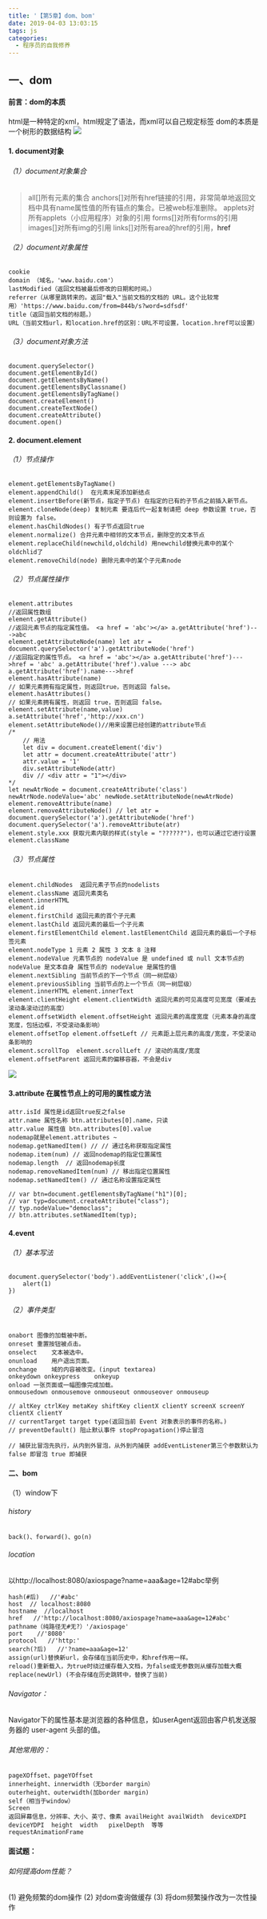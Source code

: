 ```yaml
---
title: '【第5章】dom、bom'
date: 2019-04-03 13:03:15
tags: js
categories:
  - 程序员的自我修养
---
```

<meta name="referrer" content="no-referrer">

## 一、dom

#### 前言：dom的本质
html是一种特定的xml，html规定了语法，而xml可以自己规定标签
dom的本质是一个树形的数据结构
![](https://upload-images.jianshu.io/upload_images/20892169-2583ad059ce41ddb.png?imageMogr2/auto-orient/strip%7CimageView2/2/w/1240)

#### 1. document对象
###### （1）document对象集合
>all[]所有元素的集合 
anchors[]对所有href链接的引用，非常简单地返回文档中具有name属性值的所有锚点的集合。已被web标准删除。
applets对所有applets（小应用程序）对象的引用 
forms[]对所有forms的引用 
images[]对所有img的引用 
links[]对所有area的href的引用，<a>href

###### （2）document对象属性
```
cookie     
domain （域名，'www.baidu.com'）
lastModified（返回文档被最后修改的日期和时间。） 
referrer（从哪里跳转来的。返回"载入"当前文档的文档的 URL。这个比较常用）'https://www.baidu.com/from=844b/s?word=sdfsdf'
title（返回当前文档的标题。）
URL（当前文档url，和location.href的区别：URL不可设置，location.href可以设置）
```
###### （3）document对象方法
```
document.querySelector()
document.getElementById()	
document.getElementsByName()
document.getElementsByClassname()	
document.getElementsByTagName()	
document.createElement() 
document.createTextNode() 
document.createAttribute() 
document.open()	
```
#### 2. document.element
###### （1）节点操作
```
element.getElementsByTagName()
element.appendChild()  在元素末尾添加新结点
element.insertBefore(新节点，指定子节点) 在指定的已有的子节点之前插入新节点。
element.cloneNode(deep) 复制元素 要连后代一起复制请把 deep 参数设置 true，否则设置为 false。
element.hasChildNodes() 有子节点返回true
element.normalize() 合并元素中相邻的文本节点，删除空的文本节点
element.replaceChild(newchild,oldchild) 用newchild替换元素中的某个oldchlid了
element.removeChild(node) 删除元素中的某个子元素node
```
###### （2）节点属性操作
```
element.attributes 
//返回属性数组
element.getAttribute()
//返回元素节点的指定属性值。 <a href = 'abc'></a> a.getAttribute('href')--->abc
element.getAttributeNode(name) let atr = document.querySelector('a').getAttributeNode('href')
//返回指定的属性节点。 <a href = 'abc'></a> a.getAttribute('href')--->href = 'abc' a.getAttribute('href').value ---> abc a.getAttribute('href').name--->href
element.hasAttribute(name)
// 如果元素拥有指定属性，则返回true，否则返回 false。
element.hasAttributes()
// 如果元素拥有属性，则返回 true，否则返回 false。
element.setAttribute(name,value) a.setAttribute('href','http://xxx.cn')
element.setAttributeNode()//用来设置已经创建的attribute节点
/*
    // 用法
    let div = document.createElement('div')
    let attr = document.createAttribute('attr')
    attr.value = '1'
    div.setAttributeNode(attr)
    div // <div attr = "1"></div>
*/
let newAtrNode = document.createAttribute('class') newAtrNode.nodeValue='abc' newNode.setAttributeNode(newAtrNode)
element.removeAttribute(name) 
element.removeAttributeNode() // let atr = document.querySelector('a').getAttributeNode('href') document.querySelector('a').removeAttribute(atr)
element.style.xxx 获取元素内联的样式(style = "??????")，也可以通过它进行设置
element.className
```
###### （3）节点属性
```
element.childNodes  返回元素子节点的nodelists
element.className 返回元素类名
element.innerHTML
element.id	
element.firstChild 返回元素的首个子元素
element.lastChild 返回元素的最后一个子元素
element.firstElementChild element.lastElementChild 返回元素的最后一个子标签元素
element.nodeType 1 元素 2 属性 3 文本 8 注释
element.nodeValue 元素节点的 nodeValue 是 undefined 或 null 文本节点的 nodeValue 是文本自身 属性节点的 nodeValue 是属性的值
element.nextSibling 当前节点的下一个节点（同一树层级）
element.previousSibling 当前节点的上一个节点（同一树层级）
element.innerHTML element.innerText
element.clientHeight element.clientWidth 返回元素的可见高度可见宽度（要减去滚动条滚动过的高度） 
element.offsetWidth element.offsetHeight 返回元素的高度宽度（元素本身的高度宽度，包括边框，不受滚动条影响）
element.offsetTop element.offsetLeft // 元素距上层元素的高度/宽度，不受滚动条影响的
element.scrollTop  element.scrollLeft // 滚动的高度/宽度
element.offsetParent 返回元素的偏移容器，不会是div
```
![](https://upload-images.jianshu.io/upload_images/20892169-dd392939dc6498e4.png?imageMogr2/auto-orient/strip%7CimageView2/2/w/1240)

#### 3.attribute 在属性节点上的可用的属性或方法
```
attr.isId 属性是id返回true反之false
attr.name 属性名称 btn.attributes[0].name，只读
attr.value 属性值 btn.attributes[0].value
nodemap就是element.attributes ~
nodemap.getNamedItem() // // 通过名称获取指定属性
nodemap.item(num) // 返回nodemap的指定位置属性
nodemap.length	// 返回nodemap长度
nodemap.removeNamedItem(num) // 移出指定位置属性
nodemap.setNamedItem() // 通过名称设置指定属性

// var btn=document.getElementsByTagName("h1")[0];
// var typ=document.createAttribute("class");
// typ.nodeValue="democlass";
// btn.attributes.setNamedItem(typ);
```
#### 4.event
###### （1）基本写法
``` 
document.querySelector('body').addEventListener('click',()=>{
    alert(1)
})
```
###### （2）事件类型
```
onabort 图像的加载被中断。
onreset	重置按钮被点击。
onselect	文本被选中。
onunload	用户退出页面。
onchange	域的内容被改变。(input textarea)
onkeydown onkeypress	onkeyup	
onload 一张页面或一幅图像完成加载。
onmousedown onmousemove onmouseout onmouseover onmouseup

// altKey ctrlKey metaKey shiftKey clientX clientY screenX screenY clientX clientY
// currentTarget target	type(返回当前 Event 对象表示的事件的名称。)
// preventDefault()	阻止默认事件 stopPropagation()停止冒泡

// 捕获比冒泡先执行，从内到外冒泡，从外到内捕获 addEventListener第三个参数默认为false 即冒泡 true 即捕获
```
#### 二、bom
（1）window下
###### history 
    back()、forward()、go(n)
###### location
以http://localhost:8080/axiospage?name=aaa&age=12#abc举例
```
hash(#后)   //'#abc'
host  // localhost:8080
hostname  //localhost
href   //'http://localhost:8080/axiospage?name=aaa&age=12#abc'
pathname（纯路径无#无?）'/axiospage'
port    //'8080'
protocol   //'http:'
search(?后)   //'?name=aaa&age=12'
assign(url)替换新url，会存储在当前历史中，和href作用一样。
reload()重新载入，为true时绕过缓存载入文档，为false或无参数则从缓存加载大概
replace(newUrl)	(不会存储在历史跳转中，替换了当前)
```
###### Navigator：
Navigator下的属性基本是浏览器的各种信息，如userAgent返回由客户机发送服务器的 user-agent 头部的值。
###### 其他常用的：
```
pageXOffset、pageYOffset	 
innerheight、innerwidth（无border margin）	
outerheight、outerwidth(加border margin) 
self（相当于window）
Screen
返回屏幕信息，分辨率、大小、英寸、像素 availHeight	availWidth	deviceXDPI	deviceYDPI	height	width	pixelDepth	等等
requestAnimationFrame
```
#### 面试题：
###### 如何提高dom性能？
(1) 避免频繁的dom操作
(2) 对dom查询做缓存 
(3) 将dom频繁操作改为一次性操作